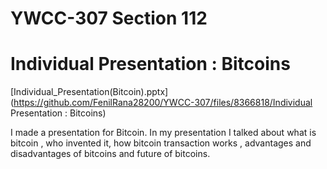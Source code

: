 # YWCC-307 Section 112

# Individual Presentation : Bitcoins
[Individual_Presentation(Bitcoin).pptx](https://github.com/FenilRana28200/YWCC-307/files/8366818/Individual Presentation : Bitcoins)

I made a presentation for Bitcoin. In my presentation I talked about what is bitcoin , who invented it, how bitcoin transaction works , advantages and disadvantages of bitcoins and future of bitcoins.  
